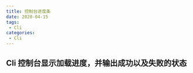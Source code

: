 ```yaml
---
title: 控制台进度条
date: 2020-04-15
tags:
 - Cli      
categories: 
 - Cli
---
```


## Cli 控制台显示加载进度，并输出成功以及失败的状态
